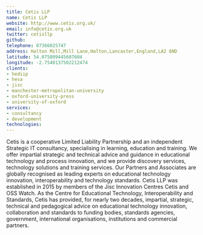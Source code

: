 ```yaml
---
title: Cetis LLP
name: Cetis LLP
website: http://www.cetis.org.uk/
email: info@cetis.org.uk
twitter: cetisllp
github:
telephone: 07366025747
address: Halton Mill,Mill Lane,Halton,Lancaster,England,LA2 6ND
latitude: 54.075809445607604
longitude: -2.7540137502212474
clients:
- hediip
- hesa
- jisc
- manchester-metropolitan-university
- oxford-university-press
- university-of-oxford
services:
- consultancy
- development
technologies:
---
```


Cetis is a cooperative Limited Liability Partnership and an independent Strategic IT consultancy, specialising in learning, education and training.
We offer impartial strategic and technical advice and guidance in educational technology and process innovation, and we provide discovery services, technology solutions and training services. Our Partners and Associates are globally recognised as leading experts on educational technology innovation, interoperability and technology standards. Cetis LLP was established in 2015 by members of the Jisc Innovation Centres Cetis and OSS Watch. As the Centre for Educational Technology, Interoperability and Standards, Cetis has provided, for nearly two decades, impartial, strategic, technical and pedagogical advice on educational technology innovation, collaboration and standards to funding bodies, standards agencies, government, international organisations, institutions and commercial partners.
